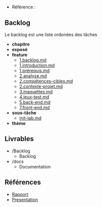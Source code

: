 #  

- Référence :   

 

## Backlog 

Le backlog est une liste ordonées des tâches 

- **chapitre** 
- **exposé** 
- **feature** 
  - [1.backlog.md](./Backlog/feature/1.backlog.md) 
  - [1.introduction.md](./Backlog/feature/1.introduction.md) 
  - [1.prérequis.md](./Backlog/feature/1.prérequis.md) 
  - [2.analyse.md](./Backlog/feature/2.analyse.md) 
  - [2.compétences-cibles.md](./Backlog/feature/2.compétences-cibles.md) 
  - [2.contexte-projet.md](./Backlog/feature/2.contexte-projet.md) 
  - [3.maquettes.md](./Backlog/feature/3.maquettes.md) 
  - [4.jeux-test.md](./Backlog/feature/4.jeux-test.md) 
  - [5.back-end.md](./Backlog/feature/5.back-end.md) 
  - [7.front-end.md](./Backlog/feature/7.front-end.md) 
- **sous-tâche** 
  - [init-lab.md](./Backlog/sous-tâche/init-lab.md) 
- **thème** 
## Livrables 

 

- /Backlog 
  - Backlog 
- /docs 
  - Documentation 
## Références 


- [Rapport](https://labs-web.github.io/lab-crud-laravel-standard/) 
- [Presentation](https://labs-web.github.io/lab-crud-laravel-standard/presentation.html#/) 